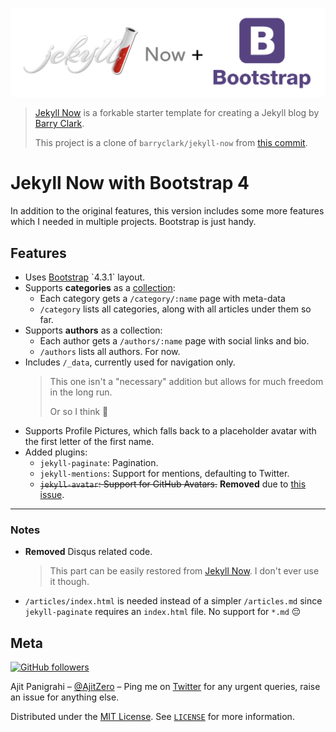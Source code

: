 ![Jekyll Now + Bootstrap 4 Logo](logo.png)

> [Jekyll Now](https://github.com/barryclark/jekyll-now) is a forkable starter template for creating a Jekyll blog by [Barry Clark](https://github.com/barryclark).
>
> This project is a clone of `barryclark/jekyll-now` from [this commit](https://github.com/barryclark/jekyll-now/tree/12cb8a2e97c3b63c4bc92d2a1ab050b35bf946b7).

# Jekyll Now with Bootstrap 4

In addition to the original features, this version includes some more features which I needed in multiple projects. Bootstrap is just handy.

## Features

- Uses [Bootstrap]([https://getbootstrap.com](https://getbootstrap.com/)) `4.3.1` layout.
- Supports **categories** as a [collection](https://jekyllrb.com/docs/collections/):
  - Each category gets a `/category/:name` page with meta-data
  - `/category` lists all categories, along with all articles under them so far.
- Supports **authors** as a collection:
  - Each author gets a `/authors/:name` page with social links and bio.
  - `/authors` lists all authors. For now.
- Includes `/_data`, currently used for navigation only.
  > This one isn't a "necessary" addition but allows for much freedom in the long run.
  >
  > Or so I think 🙌
- Supports Profile Pictures, which falls back to a placeholder avatar with the first letter of the first name.
- Added plugins:
  - `jekyll-paginate`: Pagination.
  - `jekyll-mentions`: Support for mentions, defaulting to Twitter.
  - ~~`jekyll-avatar`: Support for GitHub Avatars.~~ **Removed** due to [this issue](https://github.com/benbalter/jekyll-avatar/issues/37).

------

### Notes

- **Removed** Disqus related code.

  > This part can be easily restored from [Jekyll Now](https://github.com/barryclark/jekyll-now). I don't ever use it though.

- `/articles/index.html` is needed instead of a simpler `/articles.md` since `jekyll-paginate` requires an `index.html` file. No support for `*.md` 😔

## Meta

[![GitHub followers](https://img.shields.io/github/followers/AjitZero.svg?style=social&label=Follow&maxAge=2592000)](https://github.com/AjitZero?tab=followers)

Ajit Panigrahi – [@AjitZero](https://github.com/AjitZero) – Ping me on [Twitter](https://twitter.com/AjitZero) for any urgent queries, raise an issue for anything else.

Distributed under the [MIT License](https://opensource.org/licenses/MIT). See [`LICENSE`](https://github.com/AjitZero/jekyll-now-bs4/blob/master/LICENSE) for more information.

